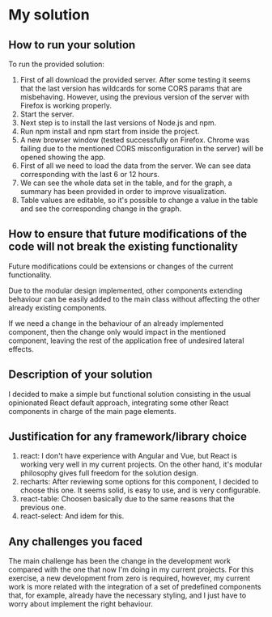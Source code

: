 # My solution 

## How to run your solution

To run the provided solution:
1) First of all download the provided server. After some testing it seems that the last version has wildcards for some CORS params that are misbehaving. However, using the previous version of the server with Firefox is working properly.
2) Start the server.
3) Next step is to install the last versions of Node.js and npm.
4) Run npm install and npm start from inside the project.
5) A new browser window (tested successfully on Firefox. Chrome was failing due to the mentioned CORS misconfiguration in the server) will be opened showing the app.
6) First of all we need to load the data from the server. We can see data corresponding with the last 6 or 12 hours.
7) We can see the whole data set in the table, and for the graph, a summary has been provided in order to improve visualization.
8) Table values are editable, so it's possible to change a value in the table and see the corresponding change in the graph.

## How to ensure that future modifications of the code will not break the existing functionality

Future modifications could be extensions or changes of the current functionality.

Due to the modular design implemented, other components extending behaviour can be easily added to the main class without affecting the other already existing components.

If we need a change in the behaviour of an already implemented component, then the change only would impact in the mentioned component, leaving the rest of the application free of undesired lateral effects.

## Description of your solution

I decided to make a simple but functional solution consisting in the usual opinionated React default approach, integrating some other React components in charge of the main page elements.

## Justification for any framework/library choice

1) react: I don't have experience with Angular and Vue, but React is working very well in my current projects. On the other hand, it's modular philosophy gives full freedom for the solution design.
2) recharts: After reviewing some options for this component, I decided to choose this one. It seems solid, is easy to use, and is very configurable.
3) react-table: Choosen basically due to the same reasons that the previous one.
4) react-select: And idem for this.

## Any challenges you faced

The main challenge has been the change in the development work compared with the one that now I'm 
doing in my current projects. For this exercise, a new development from zero is required, however, my current work is more related with the integration of a set of predefined components that, for example, already have the necessary styling, and I just have to worry about implement the right behaviour.

